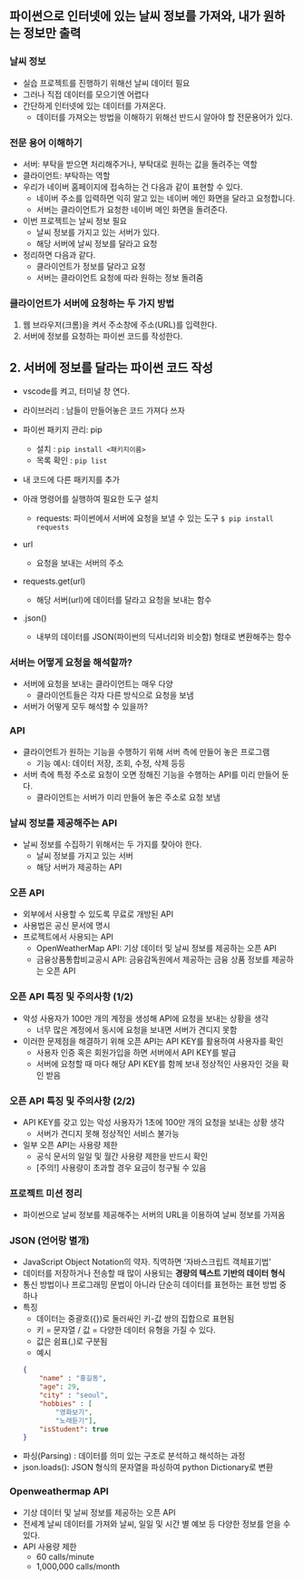 ## 파이썬으로 인터넷에 있는 날씨 정보를 가져와, 내가 원하는 정보만 출력
### 날씨 정보
* 실습 프로젝트를 진행하기 위해선 날씨 데이터 필요
* 그러나 직접 데이터를 모으기엔 어렵다
* 간단하게 인터넷에 있는 데이터를 가져온다.
    * 데이터를 가져오는 방법을 이해하기 위해선 반드시 알아야 할 전문용어가 있다.
### 전문 용어 이해하기
* 서버: 부탁을 받으면 처리해주거나, 부탁대로 원하는 값을 돌려주는 역할
* 클라이언트: 부탁하는 역할
* 우리가 네이버 홈페이지에 접속하는 건 다음과 같이 표현할 수 있다.
    * 네이버 주소를 입력하면 익히 알고 있는 네이버 메인 화면을 달라고 요청합니다.
    * 서버는 클라이언트가 요청한 네이버 메인 화면을 돌려준다.
* 이번 프로젝트는 날씨 정보 필요
    * 날씨 정보를 가지고 있는 서버가 있다.
    * 해당 서버에 날씨 정보를 달라고 요청
* 정리하면 다음과 같다.
    * 클라이언트가 정보를 달라고 요청
    * 서버는 클라이언트 요청에 따라 원하는 정보 돌려줌
### 클라이언트가 서버에 요청하는 두 가지 방법
1. 웹 브라우저(크롬)을 켜서 주소창에 주소(URL)를 입력한다.
2. 서버에 정보를 요청하는 파이썬 코드를 작성한다.
## 2. 서버에 정보를 달라는 파이썬 코드 작성
* vscode를 켜고, 터미널 창 연다.
* 라이브러리 : 남들이 만들어놓은 코드 가져다 쓰자
* 파이썬 패키지 관리: pip
    * 설치 : `pip install <패키지이름>`
    * 목록 확인 : `pip list`
* 내 코드에 다른 패키지를 추가

* 아래 명령어를 실행하여 필요한 도구 설치
    * requests: 파이썬에서 서버에 요청을 보낼 수 있는 도구
    `$ pip install requests`
* url
    * 요청을 보내는 서버의 주소
* requests.get(url)
    * 해당 서버(url)에 데이터를 달라고 요청을 보내는 함수
* .json()
    * 내부의 데이터를 JSON(파이썬의 딕셔너리와 비슷함) 형태로 변환해주는 함수
### 서버는 어떻게 요청을 해석할까?
* 서버에 요청을 보내는 클라이언트는 매우 다양
    * 클라이언트들은 각자 다른 방식으로 요청을 보냄
* 서버가 어떻게 모두 해석할 수 있을까?
### API
* 클라이언트가 원하는 기능을 수행하기 위해 서버 측에 만들어 놓은 프로그램
    * 기능 예시: 데이터 저장, 조회, 수정, 삭제 등등
* 서버 측에 특정 주소로 요청이 오면 정해진 기능을 수행하는 API를 미리 만들어 둔다.
    * 클라이언트는 서버가 미리 만들어 놓은 주소로 요청 보냄
### 날씨 정보를 제공해주는 API
* 날씨 정보를 수집하기 위해서는 두 가지를 찾아야 한다.
    * 날씨 정보를 가지고 있는 서버
    * 해당 서버가 제공하는 API
### 오픈 API
* 외부에서 사용할 수 있도록 무료로 개방된 API
* 사용법은 공신 문서에 명시
* 프로젝트에서 사용되는 API
    * OpenWeatherMap API: 기상 데이터 및 날씨 정보를 제공하는 오픈 API
    * 금융상품통합비교공시 API: 금융감독원에서 제공하는 금융 상품 정보를 제공하는 오픈 API
### 오픈 API 특징 및 주의사항 (1/2)
* 악성 사용자가 100만 개의 계정을 생성해 API에 요청을 보내는 상황을 생각
    * 너무 많은 계정에서 동시에 요청을 보내면 서버가 견디지 못함
* 이러한 문제점을 해결하기 위해 오픈 API는 API KEY를 활용하여 사용자를 확인
    * 사용자 인증 혹은 회원가입을 하면 서버에서 API KEY를 발급
    * 서버에 요청할 때 마다 해당 API KEY를 함께 보내 정상적인 사용자인 것을 확인 받음
### 오픈 API 특징 및 주의사항 (2/2)
* API KEY를 갖고 있는 악성 사용자가 1초에 100만 개의 요청을 보내는 상황 생각
    * 서버가 견디지 못해 정상적인 서비스 불가능
* 일부 오픈 API는 사용량 제한
    * 공식 문서의 일일 및 월간 사용량 제한을 반드시 확인
    * [주의!] 사용량이 초과할 경우 요금이 청구될 수 있음
### 프로젝트 미션 정리
* 파이썬으로 날씨 정보를 제공해주는 서버의 URL을 이용하여 날씨 정보를 가져옴
### JSON (언어랑 별개)
* JavaScript Object Notation의 약자. 직역하면 '자바스크립트 객체표기법'
* 데이터를 저장하거나 전송할 때 많이 사용되는 **경량의 텍스트 기반의 데이터 형식**
* 통신 방법이나 프로그래밍 문법이 아니라 단순히 데이터를 표현하는 표현 방법 중 하나
* 특징
    * 데이터는 중괄호({})로 둘러싸인 키-값 쌍의 집합으로 표현됨
    * 키 = 문자열 / 값 = 다양한 데이터 유형을 가질 수 있다.
    * 값은 쉼표(,)로 구분됨
    * 예시
    ```json
    {
        "name" : "홍길동",
        "age": 29,
        "city" : "seoul",
        "hobbies" : [
            "영화보기",
            "노래듣기"],
        "isStudent": true
    }
    ```
* 파싱(Parsing) : 데이터를 의미 있는 구조로 분석하고 해석하는 과정
* json.loads(): JSON 형식의 문자열을 파싱하여 python Dictionary로 변환
### Openweathermap API
* 기상 데이터 및 날씨 정보를 제공하는 오픈 API
* 전세계 날씨 데이터를 가져와 날씨, 일일 및 시간 별 예보 등 다양한 정보를 얻을 수 있다.
* API 사용량 제한
    * 60 calls/minute
    * 1,000,000 calls/month
